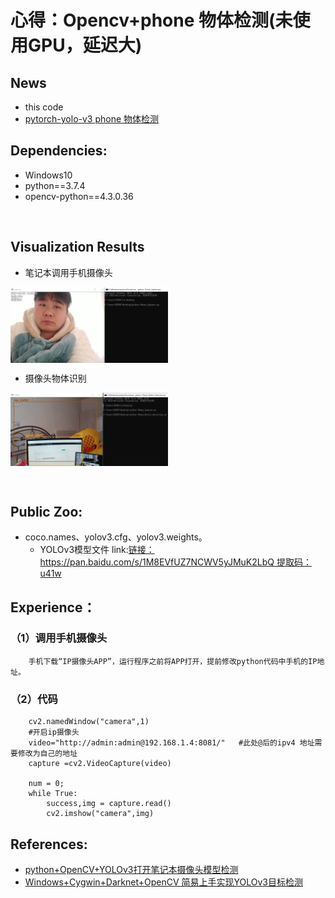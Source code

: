 # 心得：**Opencv+phone 物体检测(未使用GPU，延迟大)**

## News
* this code 
* [pytorch-yolo-v3 phone 物体检测](https://github.com/xiaoxiaokaiyan/New_Pytorch-Yolo-V3_Object_Detection)


## Dependencies:
* Windows10
* python==3.7.4
* opencv-python==4.3.0.36
<br/>


## Visualization Results
* 笔记本调用手机摄像头
<img src="https://github.com/xiaoxiaokaiyan/New_Opencv_Phone_Object_Detection/blob/main/result1.PNG" width = 50% height =50%  div align=center />

* 摄像头物体识别
<img src="https://github.com/xiaoxiaokaiyan/New_Opencv_Phone_Object_Detection/blob/main/result2.PNG" width = 50% height =50%  div align=center />

&nbsp;
<br/>


## Public Zoo:
* coco.names、yolov3.cfg、yolov3.weights。
  * YOLOv3模型文件 link:[链接：https://pan.baidu.com/s/1M8EVfUZ7NCWV5yJMuK2LbQ 提取码：u41w](https://pan.baidu.com/s/1M8EVfUZ7NCWV5yJMuK2LbQ)
  

## Experience：
### （1）调用手机摄像头
```
    手机下载“IP摄像头APP”，运行程序之前将APP打开，提前修改python代码中手机的IP地址。
```
### （2）代码
```
    cv2.namedWindow("camera",1)
    #开启ip摄像头
    video="http://admin:admin@192.168.1.4:8081/"   #此处@后的ipv4 地址需要修改为自己的地址
    capture =cv2.VideoCapture(video)
 
    num = 0;
    while True:
        success,img = capture.read()
        cv2.imshow("camera",img)    

```  



## References:
* [python+OpenCV+YOLOv3打开笔记本摄像头模型检测](https://blog.csdn.net/weixin_43590290/article/details/100736307)
* [Windows+Cygwin+Darknet+OpenCV 简易上手实现YOLOv3目标检测](https://www.bilibili.com/video/BV1o54y1X7nk)
